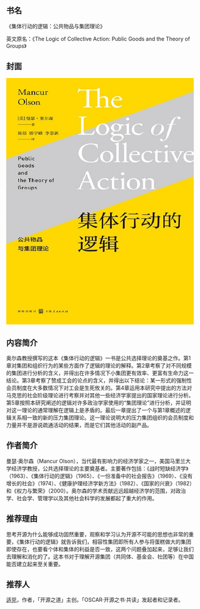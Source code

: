 ##  书名

《集体行动的逻辑：公共物品与集团理论》

英文原名：《The Logic of Collective Action: Public Goods and the Theory of Groups》

## 封面

![](./face-image/the-logic-of-collective-action.jpg)

## 内容简介

奥尔森教授撰写的这本《集体行动的逻辑》一书是公共选择理论的奠基之作。第1章对集团和组织行为的某些方面作了逻辑的理论的解释。第2章考察了对不同规模的集团进行分析的含义，并得出在许多情况下小集团更有效率、更富有生命力这一结论。第3章考察了赞成工会的论点的含义，并得出以下结论：某一形式的强制性会员制度在大多数情况下对工会是生死攸关的。第4章运用本研究中提出的方法对马克思的社会阶级理论进行考察并对其他一些经济学家提出的国家理论进行分析。第5章按照本研究阐述的逻辑对许多政治学家使用的“集团理论”进行分析，并证明对这一理论的通常理解在逻辑上是矛盾的。最后一章提出了一个与第1章概述的逻辑关系相一致的新的压力集团理论。这一理论说明大的压力集团组织的会员制度和力量并不是游说疏通活动的结果，而是它们其他活动的副产品。

## 作者简介

曼瑟·奥尔森（Mancur Olson），当代最有影响力的经济学家之一，美国马里兰大学经济学教授，公共选择理论的主要奠基者。主要著作包括：《战时短缺经济学》（1963）、《集体行动的逻辑》（1965）、《一份准备中的社会报告》（1969）、《没有增长的社会》（1974）、《健康护理经济学新方法》（1982）、《国家的兴衰》（1982）和《权力与繁荣》（2000）。奥尔森的学术贡献远远超越经济学的范围，对政治学、社会学、管理学以及其他社会科学的发展都起了重大的作用。

## 推荐理由

思考开源为什么能够成功固然重要，观察和学习认为开源不可能的思想也非常的重要，《集体行动的逻辑》就告诉我们，相容性集团即所有人参与将蛋糕做大的集团即使存在，也要看个体和集体的利益是否一致，这两个问题叠加起来，足够让我们去理解和消化的了。这本书对于理解开源集团（共同体、基金会、社团等）在中国能否建立起来至关重要。

## 推荐人

[适兕](https://opensourceway.community/all_about_kuosi)，作者，「开源之道」主创。「OSCAR·开源之书·共读」发起者和记录者。